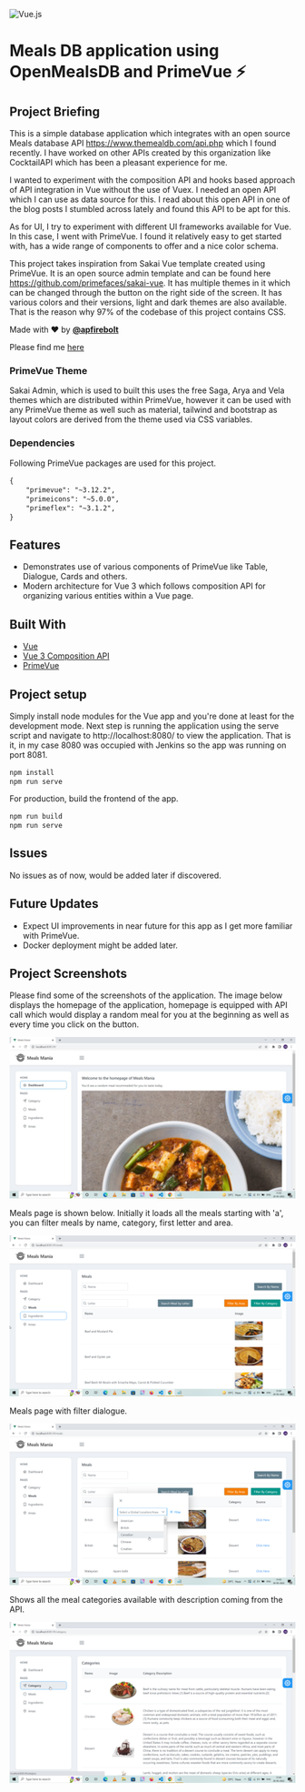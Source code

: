 ![Vue.js](https://img.shields.io/badge/vuejs-%2335495e.svg?style=for-the-badge&logo=vuedotjs&logoColor=%234FC08D)

# Meals DB application using OpenMealsDB and PrimeVue ⚡️

## Project Briefing

This is a simple database application which integrates with an open source Meals database API <a href="https://www.themealdb.com/api.php"> https://www.themealdb.com/api.php </a> which I found recently. I have worked on other APIs created by this organization like CocktailAPI which has been a pleasant experience for me.

I wanted to experiment with the composition API and hooks based approach of API integration in Vue without the use of Vuex. I needed an open API which I can use as data source for this. I read about this open API in one of the blog posts I stumbled across lately and found this API to be apt for this.

As for UI, I try to experiment with different UI frameworks available for Vue. In this case, I went with PrimeVue. I found it relatively easy to get started with, has a wide range of components to offer and a nice color schema.

This project takes inspiration from Sakai Vue template created using PrimeVue. It is an open source admin template and can be found here https://github.com/primefaces/sakai-vue. It has multiple themes in it which can be changed through the button on the right side of the screen. It has various colors and their versions, light and dark themes are also available. That is the reason why 97% of the codebase of this project contains CSS.

Made with ❤️ by **[@apfirebolt](https://github.com/Apfirebolt/)**

Please find me [here](https://apgiiit.com/)

### PrimeVue Theme

Sakai Admin, which is used to built this uses the free Saga, Arya and Vela themes which are distributed within PrimeVue, however it can be used with any PrimeVue theme as well such as material, tailwind and bootstrap as layout colors are derived from the theme used via CSS variables.

### Dependencies

Following PrimeVue packages are used for this project.

```
{
    "primevue": "~3.12.2",
    "primeicons": "~5.0.0",
    "primeflex": "~3.1.2",
}
```
## Features

- Demonstrates use of various components of PrimeVue like Table, Dialogue, Cards and others.
- Modern architecture for Vue 3 which follows composition API for organizing various entities within a Vue page.

## Built With

* [Vue](https://reactjs.org/)
* [Vue 3 Composition API](https://vuejs.org/api/composition-api-setup.html/)
* [PrimeVue](https://www.primefaces.org/primevue/)

## Project setup

Simply install node modules for the Vue app and you're done at least for the development mode. Next step is running the application using the serve script and navigate to http://localhost:8080/ to view the application. That is it, in my case 8080 was occupied with Jenkins so the app was running on port 8081.

```
npm install
npm run serve
```

For production, build the frontend of the app. 

```
npm run build
npm run serve
```
## Issues

No issues as of now, would be added later if discovered.

## Future Updates

- Expect UI improvements in near future for this app as I get more familiar with PrimeVue.
- Docker deployment might be added later.

## Project Screenshots

Please find some of the screenshots of the application. The image below displays the homepage of the application, homepage is equipped with API call which would display a random meal for you at the beginning as well as every time you click on the button.

![alt text](./screenshots/home.jpg)

Meals page is shown below. Initially it loads all the meals starting with 'a', you can filter meals by name, category, first letter and area.

![alt text](./screenshots/meals.png)

Meals page with filter dialogue. 

![alt text](./screenshots/filter_meals.png)

Shows all the meal categories available with description coming from the API.

![alt text](./screenshots/category.png)
